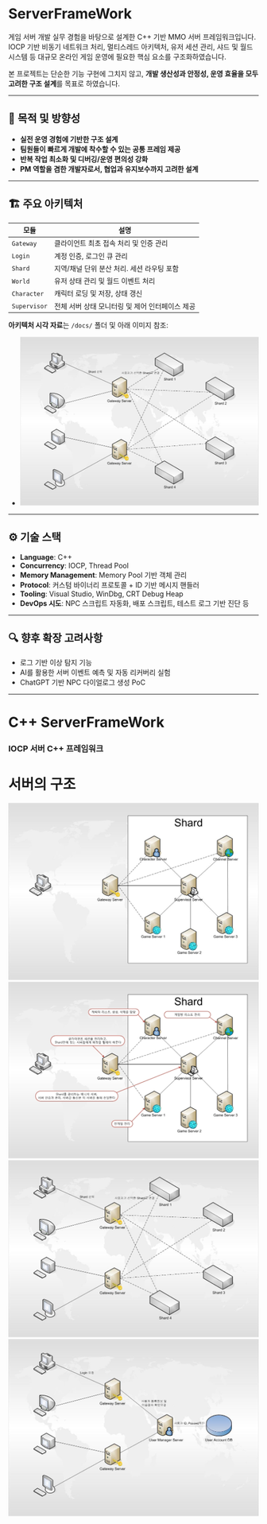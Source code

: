 # ServerFrameWork

게임 서버 개발 실무 경험을 바탕으로 설계한 C++ 기반 MMO 서버 프레임워크입니다.  
IOCP 기반 비동기 네트워크 처리, 멀티스레드 아키텍처, 유저 세션 관리, 샤드 및 월드 시스템 등 대규모 온라인 게임 운영에 필요한 핵심 요소를 구조화하였습니다.

본 프로젝트는 단순한 기능 구현에 그치지 않고, **개발 생산성과 안정성, 운영 효율을 모두 고려한 구조 설계**를 목표로 하였습니다.

---

## 🎯 목적 및 방향성

- **실전 운영 경험에 기반한 구조 설계**
- **팀원들이 빠르게 개발에 착수할 수 있는 공통 프레임 제공**
- **반복 작업 최소화 및 디버깅/운영 편의성 강화**
- **PM 역할을 겸한 개발자로서, 협업과 유지보수까지 고려한 설계**

---

## 🏗️ 주요 아키텍처

| 모듈 | 설명 |
|------|------|
| `Gateway` | 클라이언트 최초 접속 처리 및 인증 관리 |
| `Login` | 계정 인증, 로그인 큐 관리 |
| `Shard` | 지역/채널 단위 분산 처리. 세션 라우팅 포함 |
| `World` | 유저 상태 관리 및 월드 이벤트 처리 |
| `Character` | 캐릭터 로딩 및 저장, 상태 갱신 |
| `Supervisor` | 전체 서버 상태 모니터링 및 제어 인터페이스 제공 |

**아키텍처 시각 자료**는 `/docs/` 폴더 및 아래 이미지 참조:

- ![Server Architecture](./ServerFrameWork_World.jpg)

---

## ⚙️ 기술 스택

- **Language**: C++
- **Concurrency**: IOCP, Thread Pool
- **Memory Management**: Memory Pool 기반 객체 관리
- **Protocol**: 커스텀 바이너리 프로토콜 + ID 기반 메시지 핸들러
- **Tooling**: Visual Studio, WinDbg, CRT Debug Heap
- **DevOps 시도**: NPC 스크립트 자동화, 배포 스크립트, 테스트 로그 기반 진단 등

---

## 🔍 향후 확장 고려사항

- 로그 기반 이상 탐지 기능
- AI를 활용한 서버 이벤트 예측 및 자동 리커버리 실험
- ChatGPT 기반 NPC 다이얼로그 생성 PoC

---

# C++ ServerFrameWork
### IOCP 서버 C++ 프레임워크
# 서버의 구조
![Alt text](/ServerFrameWork_Shard.jpg)
![Alt text](/ServerFrameWork_Shard_Info.jpg)
![Alt text](/ServerFrameWork_World.jpg)
![Alt text](/ServerFrameWork_Login.jpg)
